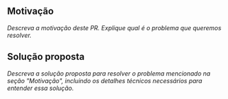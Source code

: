## Motivação
_Descreva a motivação deste PR. Explique qual é o problema que queremos resolver._

## Solução proposta
_Descreva a solução proposta para resolver o problema mencionado na seção "Motivação", incluindo os detalhes técnicos necessários para entender essa solução._
